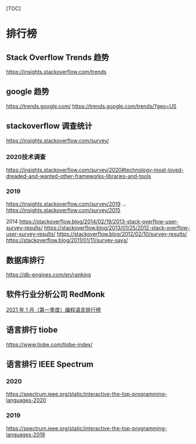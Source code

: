 <!--toc-->
[TOC]
# 排行榜

## Stack Overflow Trends 趋势
https://insights.stackoverflow.com/trends


## google 趋势
https://trends.google.com/
https://trends.google.com/trends/?geo=US

## stackoverflow 调查统计
https://insights.stackoverflow.com/survey/
### 2020技术调查
https://insights.stackoverflow.com/survey/2020#technology-most-loved-dreaded-and-wanted-other-frameworks-libraries-and-tools

### 2019
https://insights.stackoverflow.com/survey/2019
...
https://insights.stackoverflow.com/survey/2015

2014
https://stackoverflow.blog/2014/02/19/2013-stack-overflow-user-survey-results/
https://stackoverflow.blog/2013/01/25/2012-stack-overflow-user-survey-results/
https://stackoverflow.blog/2012/02/10/survey-results/
https://stackoverflow.blog/2011/01/11/survey-says/

## 数据库排行

https://db-engines.com/en/ranking

## 软件行业分析公司 RedMonk
[2021 年 1 月（第一季度）编程语言排行榜](https://redmonk.com/sogrady/2021/03/01/language-rankings-1-21/)

## 语言排行 tiobe
https://www.tiobe.com/tiobe-index/

## 语言排行 IEEE Spectrum
### 2020
https://spectrum.ieee.org/static/interactive-the-top-programming-languages-2020

### 2019
https://spectrum.ieee.org/static/interactive-the-top-programming-languages-2019